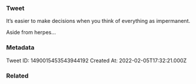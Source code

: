 ### Tweet
It’s easier to make decisions when you think of everything as impermanent.

Aside from herpes…

### Metadata
Tweet ID: 1490015453543944192
Created At: 2022-02-05T17:32:21.000Z

### Related

